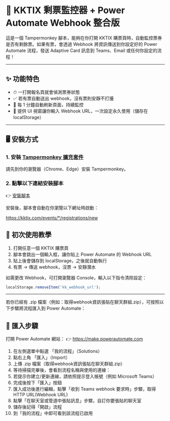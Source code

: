 # 🎫 KKTIX 剩票監控器 + Power Automate Webhook 整合版

這是一個 Tampermonkey 腳本，能夠在你打開 KKTIX 購票頁時，自動監控票券是否有剩餘票。如果有票，會透過 Webhook 將資訊傳送到你設定好的 Power Automate 流程，發送 Adaptive Card 訊息到 Teams、Email 或任何你設定的流程！

---

## ✨ 功能特色

- ⏱ 一打開報名頁就會偵測票券狀態
- ✅ 若有票自動送出 webhook，沒有票則安靜不打擾
- 🔁 每 1 分鐘自動刷新頁面，持續監控
- 🧠 提供 UI 視窗讓你輸入 Webhook URL，一次設定永久使用（儲存在 localStorage）

---

## 🖥 安裝方式

### 1. 安裝 [Tampermonkey 擴充套件](https://www.tampermonkey.net/)

請先到你的瀏覽器（Chrome、Edge）安裝 Tampermonkey。

### 2. 點擊以下連結安裝腳本

👉 [安裝腳本](https://raw.githubusercontent.com/YehHank/kktix-ticket-watcher/main/kktix-watcher.user.js)

安裝後，腳本會自動在你瀏覽以下網址時啟動：

https://kktix.com/events/*/registrations/new

## 🧪 初次使用教學

1. 打開任意一個 KKTIX 購票頁
2. 腳本會跳出一個輸入框，讓你貼上 Power Automate 的 Webhook URL
3. 貼上後會儲存到 localStorage，之後就自動執行
4. 有票 → 傳送 webhook，沒票 → 安靜潛水

如需更改 Webhook，可打開瀏覽器 Console，輸入以下指令清除設定：
```js
localStorage.removeItem('kk_webhook_url');
```

---

若你已經有 .zip 檔案（例如：取得webhook資訊張貼在聊天群組.zip），可按照以下步驟將流程匯入到 Power Automate：

## 🔧 匯入步驟

打開 Power Automate 網站：
👉 https://make.powerautomate.com

1. 在左側選單中點選 「我的流程」（Solutions）
2. 點右上角 「匯入」（Import）
3. 上傳 .zip 檔案（取得webhook資訊張貼在聊天群組.zip）
4. 等待掃描完畢後，會看到流程名稱與使用的連線：
5. 若提示你建立/更新連線，請依照提示登入帳號（例如 Microsoft Teams）
6. 完成後按下「匯入」按鈕
7. 匯入成功後進行編輯，點擊「收到 Teams webhook 要求時」步驟，取得HTTP URL(Webhook URL)
8. 點擊「在聊天室或管道中張貼訊息」步驟，自訂你要張貼的聊天室
9. 儲存後記得「開啟」流程
10. 到「我的流程」中即可看到該流程已啟用
